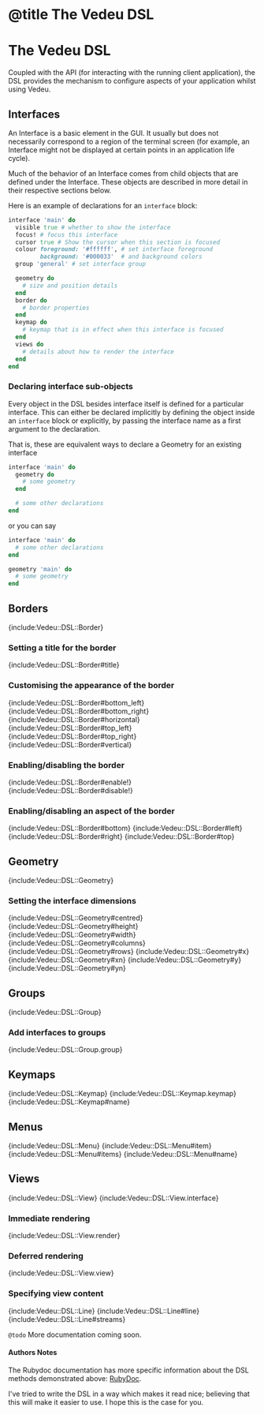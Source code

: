 # @title The Vedeu DSL
# The Vedeu DSL

Coupled with the API (for interacting with the running client application), the
 DSL provides the mechanism to configure aspects of your application whilst
 using Vedeu.

## Interfaces

An Interface is a basic element in the GUI. It usually but does not necessarily
correspond to a region of the terminal screen (for example, an Interface might
not be displayed at certain points in an application life cycle).

Much of the behavior of an Interface comes from child objects that are defined
under the Interface. These objects are described in more detail in their
respective sections below.

Here is an example of declarations for an `interface` block:

```ruby
interface 'main' do
  visible true # whether to show the interface
  focus! # focus this interface
  cursor true # Show the cursor when this section is focused
  colour foreground: '#ffffff', # set interface foreground
         background: '#000033'  # and background colors
  group 'general' # set interface group

  geometry do
    # size and position details
  end
  border do
    # border properties
  end
  keymap do
    # keymap that is in effect when this interface is focused
  end
  views do
    # details about how to render the interface
  end
end
```

### Declaring interface sub-objects

Every object in the DSL besides interface itself is defined for a particular
interface. This can either be declared implicitly by defining the object inside
an `interface` block or explicitly, by passing the interface name as a first
argument to the declaration.

That is, these are equivalent ways to declare a Geometry for an existing
interface

```ruby
interface 'main' do
  geometry do
    # some geometry
  end

  # some other declarations
end
```

or you can say

```ruby
interface 'main' do
  # some other declarations
end

geometry 'main' do
  # some geometry
end
```

## Borders

{include:Vedeu::DSL::Border}

### Setting a title for the border

{include:Vedeu::DSL::Border#title}

### Customising the appearance of the border

{include:Vedeu::DSL::Border#bottom_left}
{include:Vedeu::DSL::Border#bottom_right}
{include:Vedeu::DSL::Border#horizontal}
{include:Vedeu::DSL::Border#top_left}
{include:Vedeu::DSL::Border#top_right}
{include:Vedeu::DSL::Border#vertical}

### Enabling/disabling the border

{include:Vedeu::DSL::Border#enable!}
{include:Vedeu::DSL::Border#disable!}

### Enabling/disabling an aspect of the border

{include:Vedeu::DSL::Border#bottom}
{include:Vedeu::DSL::Border#left}
{include:Vedeu::DSL::Border#right}
{include:Vedeu::DSL::Border#top}

## Geometry

{include:Vedeu::DSL::Geometry}

### Setting the interface dimensions

{include:Vedeu::DSL::Geometry#centred}
{include:Vedeu::DSL::Geometry#height}
{include:Vedeu::DSL::Geometry#width}
{include:Vedeu::DSL::Geometry#columns}
{include:Vedeu::DSL::Geometry#rows}
{include:Vedeu::DSL::Geometry#x}
{include:Vedeu::DSL::Geometry#xn}
{include:Vedeu::DSL::Geometry#y}
{include:Vedeu::DSL::Geometry#yn}

## Groups

{include:Vedeu::DSL::Group}

### Add interfaces to groups

{include:Vedeu::DSL::Group.group}

## Keymaps

{include:Vedeu::DSL::Keymap}
{include:Vedeu::DSL::Keymap.keymap}
{include:Vedeu::DSL::Keymap#name}

## Menus

{include:Vedeu::DSL::Menu}
{include:Vedeu::DSL::Menu#item}
{include:Vedeu::DSL::Menu#items}
{include:Vedeu::DSL::Menu#name}

## Views

{include:Vedeu::DSL::View}
{include:Vedeu::DSL::View.interface}

### Immediate rendering

{include:Vedeu::DSL::View.render}

### Deferred rendering

{include:Vedeu::DSL::View.view}

### Specifying view content

{include:Vedeu::DSL::Line}
{include:Vedeu::DSL::Line#line}
{include:Vedeu::DSL::Line#streams}

`@todo` More documentation coming soon.

#### Authors Notes

The Rubydoc documentation has more specific information about the DSL methods
 demonstrated above: [RubyDoc](http://rubydoc.info/gems/vedeu).

I've tried to write the DSL in a way which makes it read nice; believing that
 this will make it easier to use. I hope this is the case for you.
